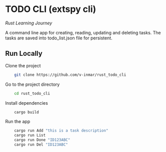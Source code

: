 # TODO CLI (extspy cli)

_Rust Learning Journey_

A command line app for creating, reading, updating and deleting tasks.
The tasks are saved into todo_list.json file for persistent.

## Run Locally

Clone the project

```bash
    git clone https://github.com/v-inmar/rust_todo_cli
```

Go to the project directory

```bash
    cd rust_todo_cli
```

Install dependencies

```bash
    cargo build
```

Run the app

```bash
    cargo run Add "this is a task description"
    cargo run List
    cargo run Done "ID123ABC"
    cargo run Del "ID123ABC"
```
